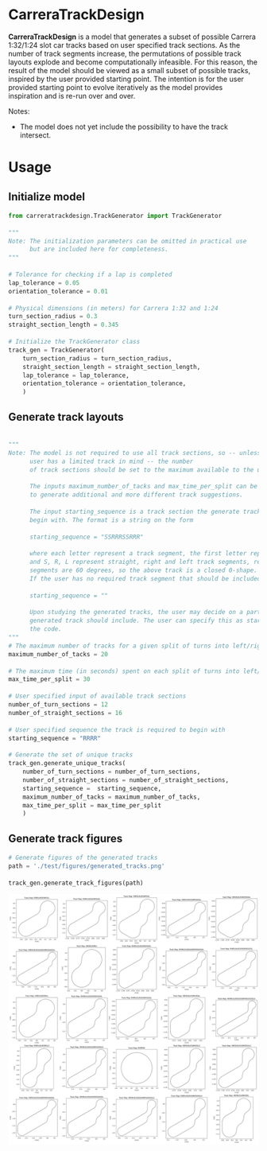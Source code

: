 # CarreraTrackDesign

**CarreraTrackDesign** is a model that generates a subset of possible Carrera 1:32/1:24 slot car tracks based on user specified track sections. As the number of track segments increase, the permutations of possible track layouts explode and become computationally infeasible. For this reason, the result of the model should be viewed as a small subset of possible tracks, inspired by the user
provided starting point. The intention is for the user provided starting point to evolve iteratively as the model provides inspiration
and is re-run over and over.

Notes:
- The model does not yet include the possibility to have the track intersect.


# Usage

## Initialize model
```python
from carreratrackdesign.TrackGenerator import TrackGenerator

"""
Note: The initialization parameters can be omitted in practical use
      but are included here for completeness.
"""

# Tolerance for checking if a lap is completed
lap_tolerance = 0.05
orientation_tolerance = 0.01

# Physical dimensions (in meters) for Carrera 1:32 and 1:24 
turn_section_radius = 0.3
straight_section_length = 0.345

# Initialize the TrackGenerator class
track_gen = TrackGenerator(
    turn_section_radius = turn_section_radius,
    straight_section_length = straight_section_length,
    lap_tolerance = lap_tolerance,
    orientation_tolerance = orientation_tolerance,
    )
```
## Generate track layouts
```python

"""
Note: The model is not required to use all track sections, so -- unless
      user has a limited track in mind -- the number
      of track sections should be set to the maximum available to the user.
      
      The inputs maximum_number_of_tacks and max_time_per_split can be increased
      to generate additional and more different track suggestions.

      The input starting_sequence is a track section the generate track is required to
      begin with. The format is a string on the form

      starting_sequence = "SSRRRSSRRR"
      
      where each letter represent a track segment, the first letter represent the 'first track segment'
      and S, R, L represent straight, right and left track segments, respectively. The turn track
      segments are 60 degrees, so the above track is a closed 0-shape.
      If the user has no required track segment that should be included in the generated tracks, set

      starting_sequence = ""
      
      Upon studying the generated tracks, the user may decide on a particular section the 
      generated track should include. The user can specify this as starting_sequence and re-run
      the code.
"""
# The maximum number of tracks for a given split of turns into left/right (to control the computational load)
maximum_number_of_tacks = 20

# The maximum time (in seconds) spent on each split of turns into left/right (to further control the computational load)
max_time_per_split = 30

# User specified input of available track sections
number_of_turn_sections = 12
number_of_straight_sections = 16

# User specified sequence the track is required to begin with
starting_sequence = "RRRR"

# Generate the set of unique tracks
track_gen.generate_unique_tracks(
    number_of_turn_sections = number_of_turn_sections,
    number_of_straight_sections = number_of_straight_sections,
    starting_sequence =  starting_sequence,
    maximum_number_of_tacks = maximum_number_of_tacks,
    max_time_per_split = max_time_per_split
    )
```

## Generate track figures
```python
# Generate figures of the generated tracks
path = './test/figures/generated_tracks.png'

track_gen.generate_track_figures(path)
```

![Forecasts](test/figures/generated_tracks.png)